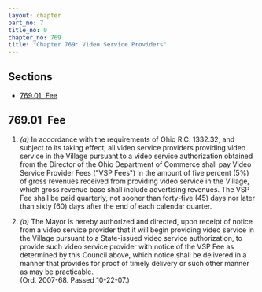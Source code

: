 ```yaml
---
layout: chapter
part_no: 7
title_no: 0
chapter_no: 769
title: "Chapter 769: Video Service Providers"
---
```


## Sections

* [769.01   Fee](#76901-fee)

## 769.01   Fee

1. _(a)_ In accordance with the requirements of Ohio R.C. 1332.32, and subject
to its taking effect, all video service providers providing video service in the
Village pursuant to a video service authorization obtained from the Director of
the Ohio Department of Commerce shall pay Video Service Provider Fees ("VSP
Fees") in the amount of five percent (5%) of gross revenues received from
providing video service in the Village, which gross revenue base shall include
advertising revenues. The VSP Fee shall be paid quarterly, not sooner than
forty-five (45) days nor later than sixty (60) days after the end of each
calendar quarter.

2. _(b)_ The Mayor is hereby authorized and directed, upon receipt of notice
from a video service provider that it will begin providing video service in the
Village pursuant to a State-issued video service authorization, to provide such
video service provider with notice of the VSP Fee as determined by this Council
above, which notice shall be delivered in a manner that provides for proof of
timely delivery or such other manner as may be practicable.  
(Ord. 2007-68. Passed 10-22-07.)
